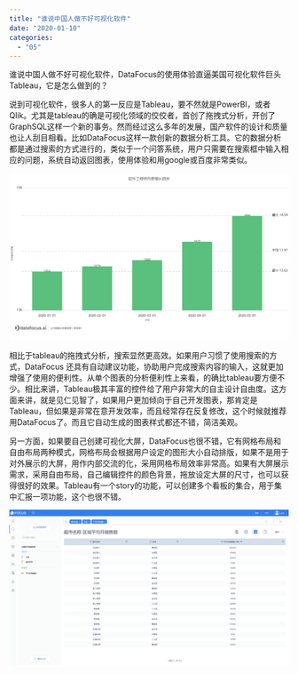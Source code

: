```yaml
---
title: "谁说中国人做不好可视化软件"
date: "2020-01-10"
categories: 
  - "05"
---
```


谁说中国人做不好可视化软件，DataFocus的使用体验直逼美国可视化软件巨头Tableau，它是怎么做到的？

说到可视化软件，很多人的第一反应是Tableau，要不然就是PowerBI，或者Qlik。尤其是tableau的确是可视化领域的佼佼者，首创了拖拽式分析，开创了GraphSQL这样一个新的事务。然而经过这么多年的发展，国产软件的设计和质量也让人刮目相看。比如DataFocus这样一款创新的数据分析工具。它的数据分析都是通过搜索的方式进行的，类似于一个问答系统，用户只需要在搜索框中输入相应的问题，系统自动返回图表，使用体验和用google或百度非常类似。

![](images/word-image-52.png)

相比于tableau的拖拽式分析，搜索显然更高效。如果用户习惯了使用搜索的方式，DataFocus 还具有自动建议功能，协助用户完成搜索内容的输入，这就更加增强了使用的便利性。从单个图表的分析便利性上来看，的确比tableau要方便不少。相比来讲，Tableau极其丰富的控件给了用户非常大的自主设计自由度。这方面来讲，就是见仁见智了，如果用户更加倾向于自己开发图表，那肯定是Tableau，但如果是非常在意开发效率，而且经常存在反复修改，这个时候就推荐用DataFocus了。而且它自动生成的图表样式都还不错，简洁美观。

另一方面，如果要自己创建可视化大屏，DataFocus也很不错，它有网格布局和自由布局两种模式，网格布局会根据用户设定的图形大小自动排版，如果不是用于对外展示的大屏，用作内部交流的化，采用网格布局效率非常高。如果有大屏展示需求，采用自由布局，自己编辑控件的颜色背景，拖放设定大屏的尺寸，也可以获得很好的效果。Tableau有一个story的功能，可以创建多个看板的集合，用于集中汇报一项功能，这个也很不错。

![](images/word-image-53.png)
